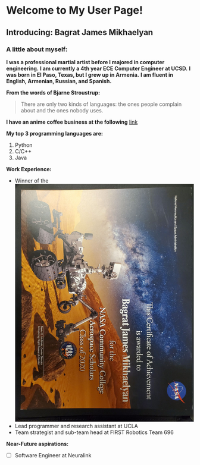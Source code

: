 # Welcome to My User Page!
## Introducing: Bagrat James Mikhaelyan
### A little about myself:
**I was a professional martial artist before I majored in computer engineering.**
**I am currently a 4th year ECE Computer Engineer at UCSD.**
**I was born in El Paso, Texas, but I grew up in Armenia.**
**I am fluent in English, Armenian, Russian, and Spanish.**

**From the words of Bjarne Stroustrup:** 
> There are only two kinds of languages: the ones people complain about and the ones nobody uses.

**I have an anime coffee business at the following** [link](https://otakubru.com)

**My top 3 programming languages are:**
1. Python
2. C/C++
3. Java

**Work Experience:**
- Winner of the ![NASA Community Scholars Aerospace Scholars](Dub.jpg)
- Lead programmer and research assistant at UCLA
- Team strategist and sub-team head at FIRST Robotics Team 696

**Near-Future aspirations:**
- [ ] Software Engineer at Neuralink 
